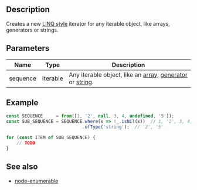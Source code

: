 
## Description

Creates a new [LINQ style](https://en.wikipedia.org/wiki/Language_Integrated_Query) iterator for any iterable object, like arrays, generators or strings.

## Parameters

| Name | Type | Description |
| ---- | --------- | --------- |
| sequence | Iterable | Any iterable object, like an [array](https://developer.mozilla.org/en/docs/Web/JavaScript/Reference/Global_Objects/Array), [generator](https://developer.mozilla.org/en/docs/Web/JavaScript/Guide/Iteratoren_und_Generatoren) or [string](https://developer.mozilla.org/en/docs/Web/JavaScript/Reference/Global_Objects/String). |

## Example

```javascript
const SEQUENCE     = from([1, '2', null, 3, 4, undefined, '5']);
const SUB_SEQUENCE = SEQUENCE.where(x => !_.isNil(x))  // 1, '2', 3, 4, '5'
                             .ofType('string');  // '2', '5'

for (const ITEM of SUB_SEQUENCE) {
    // TODO
}
```

## See also

* [node-enumerable](https://github.com/mkloubert/node-enumerable)
